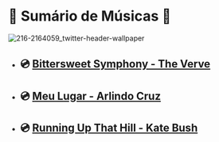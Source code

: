 # 🎵 Sumário de Músicas 🎵
![216-2164059_twitter-header-wallpaper](https://user-images.githubusercontent.com/80367275/171981935-5c94948c-cc29-40da-bbd5-7d5d063da14e.jpg)


- ## 💿 [Bittersweet Symphony - The Verve]
- ## 💿 [Meu Lugar - Arlindo Cruz]
- ## 💿 [Running Up That Hill - Kate Bush]

[Bittersweet Symphony - The Verve]: ./BitterSweet.md
[Meu Lugar - Arlindo Cruz]: ./MeuLugar.md
[Running Up That Hill - Kate Bush]: ./RunningUpThatHill.md 



